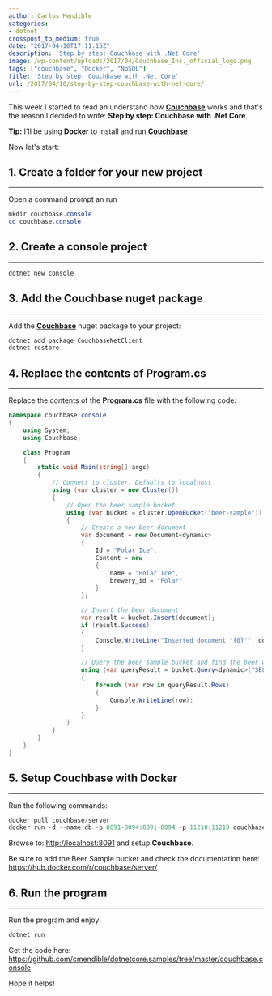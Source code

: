 ```yaml
---
author: Carlos Mendible
categories:
- dotnet
crosspost_to_medium: true
date: "2017-04-10T17:11:15Z"
description: 'Step by step: Couchbase with .Net Core'
image: /wp-content/uploads/2017/04/Couchbase_Inc._official_logo.png
tags: ["couchbase", "Docker", "NoSQL"]
title: 'Step by step: Couchbase with .Net Core'
url: /2017/04/10/step-by-step-couchbase-with-net-core/
---
```

This week I started to read an understand how **[Couchbase](http://www.couchbase.com)** works and that's the reason I decided to write: **Step by step: Couchbase with .Net Core**

**Tip:** I'll be using **Docker** to install and run **[Couchbase](http://www.couchbase.com)**

Now let's start:

## 1. Create a folder for your new project
---
Open a command prompt an run 
    
``` powershell
mkdir couchbase.console
cd couchbase.console
```

## 2. Create a console project
--- 

``` powershell
dotnet new console
```
## 3. Add the Couchbase nuget package
---
Add the **<a href="http://www.couchbase.com">Couchbase</a>** nuget package to your project:
    
``` powershell
dotnet add package CouchbaseNetClient
dotnet restore
```

## 4. Replace the contents of Program.cs
---
Replace the contents of the **Program.cs** file with the following code:
    
``` csharp
namespace couchbase.console
{
    using System;
    using Couchbase;

    class Program
    {
        static void Main(string[] args)
        {
            // Connect to cluster. Defaults to localhost
            using (var cluster = new Cluster())
            {
                // Open the beer sample bucket
                using (var bucket = cluster.OpenBucket("beer-sample"))
                {
                    // Create a new beer document
                    var document = new Document<dynamic>
                    {
                        Id = "Polar Ice",
                        Content = new
                        {
                            name = "Polar Ice",
                            brewery_id = "Polar"
                        }
                    };

                    // Insert the beer document
                    var result = bucket.Insert(document);
                    if (result.Success)
                    {
                        Console.WriteLine("Inserted document '{0}'", document.Id);
                    }

                    // Query the beer sample bucket and find the beer we just added.
                    using (var queryResult = bucket.Query<dynamic>("SELECT name FROM `beer-sample` WHERE brewery_id =\"Polar\""))
                    {
                        foreach (var row in queryResult.Rows)
                        {
                            Console.WriteLine(row);
                        }
                    }
                }
            }
        }
    }
}
```

## 5. Setup Couchbase with Docker
---
Run the following commands:
    
``` powershell
docker pull couchbase/server
docker run -d --name db -p 8091-8094:8091-8094 -p 11210:11210 couchbase
```
    
Browse to: <a href="http://localhost:8091" target="_blank">http://localhost:8091</a> and setup **Couchbase**.

Be sure to add the Beer Sample bucket and check the documentation here: <a href="https://hub.docker.com/r/couchbase/server/" target="_blank">https://hub.docker.com/r/couchbase/server/</a>

## 6. Run the program
---      
Run the program and enjoy!
          
``` powershell
dotnet run
```

Get the code here: <a href="https://github.com/cmendible/dotnetcore.samples/tree/master/couchbase.console"  target="_blank">https://github.com/cmendible/dotnetcore.samples/tree/master/couchbase.console</a>
  
Hope it helps!  